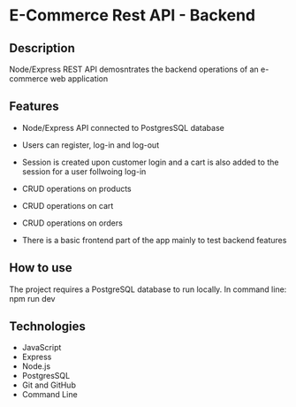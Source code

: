 # E-Commerce Rest API - Backend

## Description

Node/Express REST API demosntrates the backend operations of an e-commerce web application

## Features

* Node/Express API connected to PostgresSQL database
* Users can register, log-in and log-out
* Session is created upon customer login and a cart is also added to the session for a user follwoing log-in
* CRUD operations on products
* CRUD operations on cart 
* CRUD operations on orders

* There is a basic frontend part of the app mainly to test backend features

## How to use

The project requires a PostgreSQL database to run locally. In command line: npm run dev

## Technologies

* JavaScript
* Express
* Node.js
* PostgresSQL
* Git and GitHub
* Command Line

